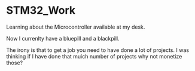 # STM32_Work
Learning about the Microcontroller available at my desk. 

Now I currenlty have a bluepill and a blackpill.

The irony is that to get a job you need to have done a lot of projects. I was thinking if I have done that muich number of projects why not monetize those?
